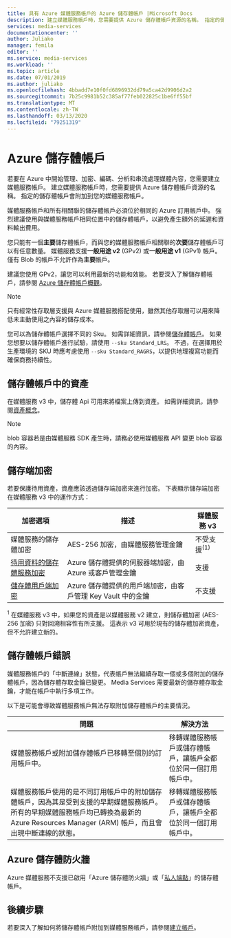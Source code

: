 ```yaml
---
title: 具有 Azure 媒體服務帳戶的 Azure 儲存體帳戶 |Microsoft Docs
description: 建立媒體服務帳戶時，您需要提供 Azure 儲存體帳戶資源的名稱。 指定的儲存體帳戶會附加到您的媒體服務帳戶。
services: media-services
documentationcenter: ''
author: Juliako
manager: femila
editor: ''
ms.service: media-services
ms.workload: ''
ms.topic: article
ms.date: 07/01/2019
ms.author: juliako
ms.openlocfilehash: 4bbadd7e10f0fd6896932dd79a5ca42d9906d2a2
ms.sourcegitcommit: 7b25c9981b52c385af77feb022825c1be6ff55bf
ms.translationtype: MT
ms.contentlocale: zh-TW
ms.lasthandoff: 03/13/2020
ms.locfileid: "79251319"
---
```

# <a name="azure-storage-accounts"></a>Azure 儲存體帳戶

若要在 Azure 中開始管理、加密、編碼、分析和串流處理媒體內容，您需要建立媒體服務帳戶。 建立媒體服務帳戶時，您需要提供 Azure 儲存體帳戶資源的名稱。 指定的儲存體帳戶會附加到您的媒體服務帳戶。 

媒體服務帳戶和所有相關聯的儲存體帳戶必須位於相同的 Azure 訂用帳戶中。 強烈建議使用與媒體服務帳戶相同位置中的儲存體帳戶，以避免產生額外的延遲和資料輸出費用。

您只能有一個**主要**儲存體帳戶，而與您的媒體服務帳戶相關聯的**次要**儲存體帳戶可以有任意數量。 媒體服務支援**一般用途 v2** (GPv2) 或**一般用途 v1** (GPv1) 帳戶。 <br/>僅有 Blob 的帳戶不允許作為**主要**帳戶。 

建議您使用 GPv2，讓您可以利用最新的功能和效能。 若要深入了解儲存體帳戶，請參閱 [Azure 儲存體帳戶概觀](../../storage/common/storage-account-overview.md)。

> [!NOTE]
> 只有經常性存取層支援與 Azure 媒體服務搭配使用，雖然其他存取層可以用來降低未主動使用之內容的儲存成本。

您可以為儲存體帳戶選擇不同的 Sku。 如需詳細資訊，請參閱[儲存體帳戶](https://docs.microsoft.com/cli/azure/storage/account?view=azure-cli-latest)。 如果您想要以儲存體帳戶進行試驗，請使用 `--sku Standard_LRS`。 不過，在選擇用於生產環境的 SKU 時應考慮使用 `--sku Standard_RAGRS`，以提供地理複寫功能而確保商務持續性。 

## <a name="assets-in-a-storage-account"></a>儲存體帳戶中的資產

在媒體服務 v3 中，儲存體 Api 可用來將檔案上傳到資產。 如需詳細資訊，請參閱[資產概念](assets-concept.md)。

> [!Note]
> blob 容器若是由媒體服務 SDK 產生時，請務必使用媒體服務 API 變更 blob 容器的內容。
 
## <a name="storage-side-encryption"></a>儲存端加密

若要保護待用資產，資產應該透過儲存端加密來進行加密。 下表顯示儲存端加密在媒體服務 v3 中的運作方式：

|加密選項|描述|媒體服務 v3|
|---|---|---|
|媒體服務的儲存體加密| AES-256 加密，由媒體服務管理金鑰|不受支援<sup>(1)</sup>|
|[待用資料的儲存體服務加密](https://docs.microsoft.com/azure/storage/common/storage-service-encryption)|Azure 儲存體提供的伺服器端加密，由 Azure 或客戶管理金鑰|支援|
|[儲存體用戶端加密](https://docs.microsoft.com/azure/storage/common/storage-client-side-encryption)|Azure 儲存體提供的用戶端加密，由客戶管理 Key Vault 中的金鑰|不支援|

<sup>1</sup> 在媒體服務 v3 中，如果您的資產是以媒體服務 v2 建立，則儲存體加密 (AES-256 加密) 只對回溯相容性有所支援。 這表示 v3 可用於現有的儲存體加密資產，但不允許建立新的。

## <a name="storage-account-errors"></a>儲存體帳戶錯誤

媒體服務帳戶的「中斷連線」狀態，代表帳戶無法繼續存取一個或多個附加的儲存體帳戶，因為儲存體存取金鑰已變更。 Media Services 需要最新的儲存體存取金鑰，才能在帳戶中執行多項工作。

以下是可能會導致媒體服務帳戶無法存取附加儲存體帳戶的主要情況。 

|問題|解決方法|
|---|---|
|媒體服務帳戶或附加儲存體帳戶已移轉至個別的訂用帳戶中。 |移轉媒體服務帳戶或儲存體帳戶，讓帳戶全都位於同一個訂用帳戶中。 |
|媒體服務帳戶使用的是不同訂用帳戶中的附加儲存體帳戶，因為其是受到支援的早期媒體服務帳戶。 所有的早期媒體服務帳戶均已轉換為最新的 Azure Resources Manager (ARM) 帳戶，而且會出現中斷連線的狀態。 |移轉媒體服務帳戶或儲存體帳戶，讓帳戶全都位於同一個訂用帳戶中。|

## <a name="azure-storage-firewall"></a>Azure 儲存體防火牆

Azure 媒體服務不支援已啟用「Azure 儲存體防火牆」或「[私人端點](https://docs.microsoft.com/azure/storage/common/storage-network-security)」的儲存體帳戶。

## <a name="next-steps"></a>後續步驟

若要深入了解如何將儲存體帳戶附加到媒體服務帳戶，請參閱[建立帳戶](create-account-cli-quickstart.md)。
